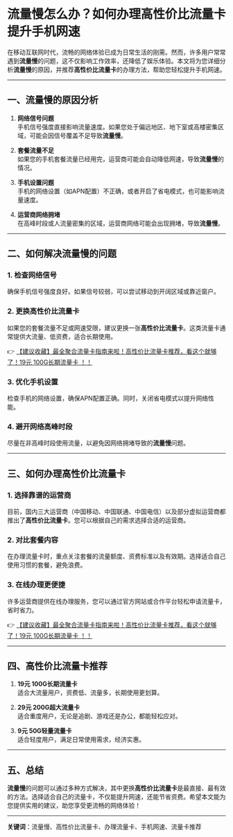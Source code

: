 # 流量慢怎么办？如何办理高性价比流量卡提升手机网速

在移动互联网时代，流畅的网络体验已成为日常生活的刚需。然而，许多用户常常遇到**流量慢**的问题，这不仅影响工作效率，还降低了娱乐体验。本文将为您详细分析**流量慢**的原因，并推荐**高性价比流量卡**的办理方法，帮助您轻松提升手机网速。

---

## 一、流量慢的原因分析

1. **网络信号问题**  
   手机信号强度直接影响流量速度。如果您处于偏远地区、地下室或高楼密集区域，可能会因信号覆盖不足导致**流量慢**。

2. **套餐流量不足**  
   如果您的手机套餐流量已经用完，运营商可能会自动降低网速，导致**流量慢**的情况。

3. **手机设置问题**  
   手机的网络设置（如APN配置）不正确，或者开启了省电模式，也可能影响流量速度。

4. **运营商网络拥堵**  
   在高峰时段或人流量密集的区域，运营商网络可能会出现拥堵，导致**流量慢**。

---

## 二、如何解决流量慢的问题

### 1. 检查网络信号  
   确保手机信号强度良好。如果信号较弱，可以尝试移动到开阔区域或靠近窗户。

### 2. 更换高性价比流量卡  
   如果您的套餐流量不足或网速受限，建议更换一张**高性价比流量卡**。这类流量卡通常提供大流量、低资费，适合长期使用。

👉 [【建议收藏】最全聚合流量卡指南来啦！高性价比流量卡推荐，看这个就够了！19元 100G长期流量卡 ！！](https://bit.ly/Liuliangka)

### 3. 优化手机设置  
   检查手机的网络设置，确保APN配置正确。同时，关闭省电模式以提升网络性能。

### 4. 避开网络高峰时段  
   尽量在非高峰时段使用流量，以避免因网络拥堵导致的**流量慢**问题。

---

## 三、如何办理高性价比流量卡

### 1. 选择靠谱的运营商  
   目前，国内三大运营商（中国移动、中国联通、中国电信）以及部分虚拟运营商都推出了**高性价比流量卡**。您可以根据自己的需求选择合适的运营商。

### 2. 对比套餐内容  
   在办理流量卡时，重点关注套餐的流量额度、资费标准以及有效期。选择适合自己使用习惯的套餐，避免浪费。

### 3. 在线办理更便捷  
   许多运营商提供在线办理服务，您可以通过官方网站或合作平台轻松申请流量卡，省时省力。

👉 [【建议收藏】最全聚合流量卡指南来啦！高性价比流量卡推荐，看这个就够了！19元 100G长期流量卡 ！！](https://bit.ly/Liuliangka)

---

## 四、高性价比流量卡推荐

1. **19元 100G长期流量卡**  
   适合大流量用户，资费低、流量多，长期使用更划算。

2. **29元 200G超大流量卡**  
   适合重度用户，无论是追剧、游戏还是办公，都能轻松应对。

3. **9元 50G轻量流量卡**  
   适合轻度用户，满足日常使用需求，经济实惠。

---

## 五、总结

**流量慢**的问题可以通过多种方式解决，其中更换**高性价比流量卡**是最直接、最有效的方法。选择适合自己的流量卡，不仅能提升网速，还能节省资费。希望本文能为您提供实用的建议，助您享受更流畅的网络体验！

---

**关键词**：流量慢、高性价比流量卡、办理流量卡、手机网速、流量卡推荐